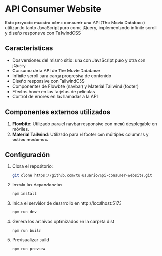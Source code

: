 # API Consumer Website

Este proyecto muestra cómo consumir una API (The Movie Database) utilizando tanto JavaScript puro como jQuery, implementando infinite scroll y diseño responsive con TailwindCSS.

## Características

- Dos versiones del mismo sitio: una con JavaScript puro y otra con jQuery
- Consumo de la API de The Movie Database
- Infinite scroll para carga progresiva de contenido
- Diseño responsive con TailwindCSS
- Componentes de Flowbite (navbar) y Material Tailwind (footer)
- Efectos hover en las tarjetas de películas
- Control de errores en las llamadas a la API

## Componentes externos utilizados

1. **Flowbite**: Utilizado para el navbar responsive con menú desplegable en móviles.
2. **Material Tailwind**: Utilizado para el footer con múltiples columnas y estilos modernos.

## Configuración

1. Clona el repositorio:
   ```bash
   git clone https://github.com/tu-usuario/api-consumer-website.git
2. Instala las dependencias
   ```bash
   npm install
3. Inicia el servidor de desarrollo en http://localhost:5173
   ```bash
   npm run dev
4. Genera los archivos optimizados en la carpeta dist
   ```bash
   npm run build
5. Previsualizar build
   ```bash
   npm run preview